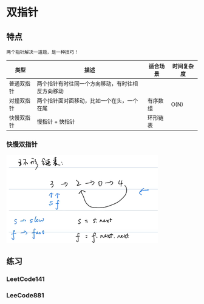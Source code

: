 # 双指针

## 特点

```
两个指针解决一道题，是一种技巧！
```



| 类型       | 描述                                             | 适合场景 | 时间复杂度 |
| ---------- | ------------------------------------------------ | -------- | ---------- |
| 普通双指针 | 两个指针有时往同一个方向移动，有时往相反方向移动 |          |            |
| 对撞双指针 | 两个指针面对面移动，比如一个在头，一个在尾       | 有序数组 | O(N)       |
| 快慢双指针 | 慢指针 + 快指针                                  | 环形链表 |            |



### 快慢双指针

![image-20210513092151961](images/image-20210513092151961.png)

## 练习

### LeetCode141

### LeeCode881